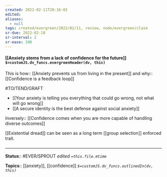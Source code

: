 ```yaml
---
created: 2022-02-11T20:16:02 
edited: 
aliases:
  - null
tags: created/evergreen/2022/02/11, review, node/evergreen/claim
sr-due: 2022-02-18
sr-interval: 2
sr-ease: 190
---
```


#### [[Anxiety stems from a lack of confidence for the future]] `$=customJS.dv_funcs.evergreenHeader(dv, this)`

This is how:: [[Anxiety prevents us from living in the present]]
and why:: [[Confidence is a feedback loop]]

#TO/TEND/GRAFT 
- [[Your anxiety is telling you everything that could go wrong, not what will go wrong]]
- [[A secure identity is the best defense against social anxiety]]

Inversely:: [[Confidence comes when you are more capable of handling diverse outcomes]]

[[Existential dread]] can be seen as a long term [[group selection]] enforced trait.

### <hr class="footnote"/>

**Status**:: #EVER/SPROUT
*edited `=this.file.mtime`*

**Topics**:: [[anxiety]], [[confidence]]
*`$=customJS.dv_funcs.outlinedIn(dv, this)`*
